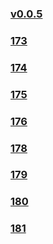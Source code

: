### [v0.0.5](https://github.com/littleflute/m59/edit/master/README.md)
### [173](173)
### [174](174)
### [175](175)
### [176](176)
### [178](178)
### [179](179)
### [180](180)
### [181](181)

